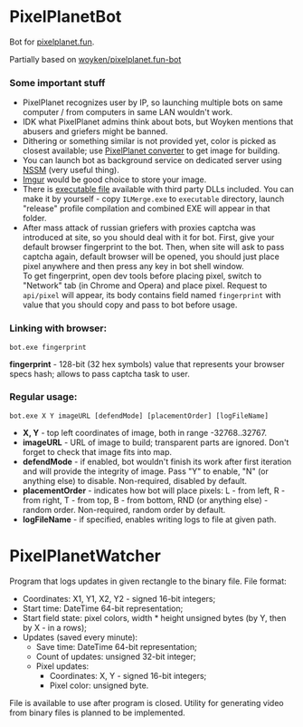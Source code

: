 # PixelPlanetBot
Bot for [pixelplanet.fun](https://pixelplanet.fun).

Partially based on [woyken/pixelplanet.fun-bot](https://github.com/Woyken/pixelplanet.fun-bot/)

### Some important stuff
- PixelPlanet recognizes user by IP, so launching multiple bots on same computer \/ from computers in same LAN wouldn't work.
- IDK what PixelPlanet admins think about bots, but Woyken mentions that abusers and griefers might be banned.
- Dithering or something similar is not provided yet, color is picked as closest available; use [PixelPlanet converter](https://pixelplanet.fun/convert) to get image for building.
- You can launch bot as background service on dedicated server using [NSSM](http://nssm.cc/) (very useful thing).
- [Imgur](https://imgur.com/upload) would be good choice to store your image.
- There is [executable file](https://raw.githubusercontent.com/Topinambur223606/PixelPlanetBot/master/executable/PixelPlanetBot.exe) available with third party DLLs included. You can make it by yourself - copy ```ILMerge.exe``` to ```executable``` directory, launch "release" profile compilation and combined EXE will appear in that folder.
- After mass attack of russian griefers with proxies captcha was introduced at site, so you should deal with it for bot. First, give your default browser fingerprint to the bot. Then, when site will ask to pass captcha again, default browser will be opened, you should just place pixel anywhere and then press any key in bot shell window.  
To get fingerprint, open dev tools before placing pixel, switch to "Network" tab (in Chrome and Opera) and place pixel. Request to ```api/pixel``` will appear, its body contains field named ```fingerprint``` with value that you should copy and pass to bot before usage.

### Linking with browser:
```batch
bot.exe fingerprint
```  
**fingerprint** - 128-bit (32 hex symbols) value that represents your browser specs hash; allows to pass captcha task to user.

### Regular usage:
```batch
bot.exe X Y imageURL [defendMode] [placementOrder] [logFileName]
```  

- **X, Y** - top left coordinates of image, both in range -32768..32767.
- **imageURL** - URL of image to build; transparent parts are ignored. Don't forget to check that image fits into map.  
- **defendMode** - if enabled, bot wouldn't finish its work after first iteration and will provide the integrity of image. Pass "Y" to enable, "N" (or anything else) to disable. Non-required, disabled by default.
- **placementOrder** - indicates how bot will place pixels: L - from left, R - from right, T - from top, B - from bottom, RND (or anything else) - random order. Non-required, random order by default.
- **logFileName** - if specified, enables writing logs to file at given path.  

# PixelPlanetWatcher
Program that logs updates in given rectangle to the binary file.
File format:
- Coordinates: X1, Y1, X2, Y2 - signed 16-bit integers;
- Start time: DateTime 64-bit representation;
- Start field state: pixel colors, width \* height unsigned bytes (by Y, then by X - in a rows);
- Updates (saved every minute):
  - Save time: DateTime 64-bit representation;
  - Count of updates: unsigned 32-bit integer;
  - Pixel updates:
    - Coordinates: X, Y - signed 16-bit integers;
	- Pixel color: unsigned byte.

File is available to use after program is closed.
Utility for generating video from binary files is planned to be implemented.
